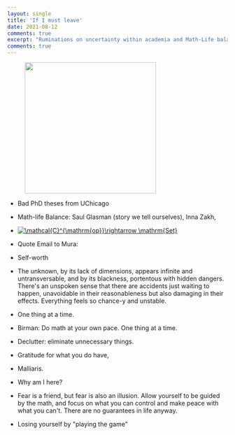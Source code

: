 ```yaml
---
layout: single
title: 'If I must leave'
date: 2021-08-12
comments: true
excerpt: "Ruminations on uncertainty within academia and Math-Life balance"
comments: true
---
```


<figure>  
<img src='https://puzzledoyster.github.io/images/onleavingphoto.jpg' width="300" 
     height="300" class ="center">
</figure>


- Bad PhD theses from UChicago
- Math-life Balance: Saul Glasman (story we tell ourselves), Inna Zakh,
- <a href="https://www.codecogs.com/eqnedit.php?latex=\mathcal{C}^{\mathrm{op}}\rightarrow&space;\mathrm{Set}" target="_blank"><img src="https://latex.codecogs.com/gif.latex?\mathcal{C}^{\mathrm{op}}\rightarrow&space;\mathrm{Set}" title="\mathcal{C}^{\mathrm{op}}\rightarrow \mathrm{Set}" /></a>
- Quote Email to Mura: 
- Self-worth
- The unknown, by its lack of dimensions, appears infinite and untransversable, and by its blackness, portentous with hidden dangers. There's an unspoken sense that there are accidents just waiting to happen, unavoidable in their reasonableness but also damaging in their effects. Everything feels so chance-y and unstable.
- One thing at a time. 
- Birman: Do math at your own pace. One thing at a time.
- Declutter: eliminate unnecessary things.
- Gratitude for what you do have, 

- Malliaris.
- Why am I here? 
- Fear is a friend, but fear is also an illusion. Allow yourself to be guided by the math, and focus on what you can control and make peace with what you can't. There are no guarantees in life anyway.
- Losing yourself by "playing the game"
